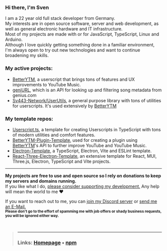 ### Hi there, I'm Sven
I am a 22 year old full stack developer from Germany.  
My interests are in open source software, server and web development, as well as general electronic hardware and IT infrastructure.  
Most of my projects are made with or for JavaScript, TypeScript, Linux and Arduino.  
Although I love quickly getting something done in a familiar environment, I'm always open to try out new technologies and want to continue broadening my skills.  
  
### My active projects:
- [BetterYTM](https://github.com/Sv443/BetterYTM), a userscript that brings tons of features and UX improvements to YouTube Music.
- [geniURL](https://github.com/Sv443/geniURL), which is an API for looking up and filtering song metadata from genius.com
- [Sv443-Network/UserUtils](https://github.com/Sv443-Network/UserUtils), a general purpose library with tons of utilities for userscripts. It's used extensively by [BetterYTM](https://github.com/Sv443/BetterYTM)
<!--- [YTInfoBot](https://github.com/Sv443/YTInfoBot), a free Discord bot that replies to YouTube links with crowdsourced info (like and dislike counts, video timestamps and desensationalized thumbnails and titles). -->

### My template repos:
- [Userscript.ts](https://github.com/Sv443/Userscript.ts), a template for creating Userscripts in TypeScript with tons of modern utilities and comfort features.
- [BetterYTM-Plugin-Template](https://github.com/Sv443/BetterYTM-Plugin-Template), used for creating a plugin using [BetterYTM](https://github.com/Sv443/BetterYTM)'s API to further improve YouTube and YouTube Music.
- [Electron-Template](https://github.com/Sv443/Electron-Template), a TypeScript, Electron, Vite and ESLint template.
- [React-Three-Electron-Template](https://github.com/Sv443/React-Three-Electron-Template), an extensive template for React, MUI, Three.js, Electron, TypeScript and Vite projects.

---

**My projects are free to use and open source so I rely on donations to keep my servers and domains running.**  
If you like what I do, [please consider supporting my development.](https://github.com/sponsors/Sv443) Any help will mean the world to me ❤️
  
<!-- TODO: add this workflow https://github.com/JamesIves/github-sponsors-readme-action -->
<!-- Massive thanks to my sponsors ❤  

<a href="https://github.com/CrazyMarvin" title="CrazyMarvin"><img src="https://github.com/CrazyMarvin.png" width="50" height="50" /></a>

--->

If you want to reach out to me, you can [join my Discord server](https://dc.sv443.net/) or [send me an E-Mail.](mailto:%63%6F%6E%74%61%63%74%40%73%76%34%34%33%2E%6E%65%74)  
<sub><b>Please don't go to the effort of spamming me with job offers or shady business requests, you will be ignored either way.</b></sub>

<br>

> ---
> ### Links: [Homepage](https://sv443.net/) &bull; [npm](https://www.npmjs.com/~sv443)
